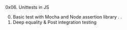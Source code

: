 0x06. Unittests in JS

0. Basic test with Mocha and Node assertion library
.
.
10. Deep equality & Post integration testing
